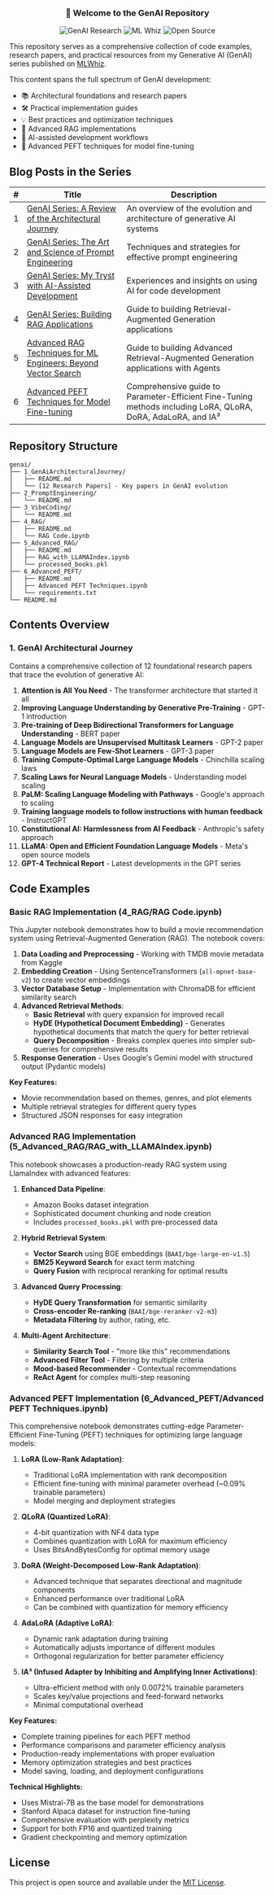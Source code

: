 <div align="center">
  <h3>🚀 Welcome to the GenAI Repository</h3>
  
  <p>
    <img src="https://img.shields.io/badge/GenAI-Research-blue" alt="GenAI Research"/>
    <img src="https://img.shields.io/badge/ML-Whiz-orange" alt="ML Whiz"/>
    <img src="https://img.shields.io/badge/Open-Source-green" alt="Open Source"/>
  </p>
</div>

This repository serves as a comprehensive collection of code examples, research papers, and practical resources from my Generative AI (GenAI) series published on [MLWhiz](https://www.mlwhiz.com/). 

This content spans the full spectrum of GenAI development:
- 📚 Architectural foundations and research papers
- 🛠️ Practical implementation guides
- 💡 Best practices and optimization techniques
- 🔬 Advanced RAG implementations
- 🤖 AI-assisted development workflows
- 🎯 Advanced PEFT techniques for model fine-tuning

## Blog Posts in the Series
| # | Title | Description |
|---|-------|-------------|
| 1 | [GenAI Series: A Review of the Architectural Journey](https://www.mlwhiz.com/p/genai-series-a-review-of-the-architectural) | An overview of the evolution and architecture of generative AI systems |
| 2 | [GenAI Series: The Art and Science of Prompt Engineering](https://www.mlwhiz.com/p/genai-series-the-art-and-science) | Techniques and strategies for effective prompt engineering |
| 3 | [GenAI Series: My Tryst with AI-Assisted Development](https://www.mlwhiz.com/p/genai-series-my-tryst-with-ai-assisted) | Experiences and insights on using AI for code development |
| 4 | [GenAI Series: Building RAG Applications](https://www.mlwhiz.com/p/genai-series-building-rag-applications) | Guide to building Retrieval-Augmented Generation applications |
| 5 | [Advanced RAG Techniques for ML Engineers: Beyond Vector Search](https://open.substack.com/pub/mlwhiz/p/genai-series-beyond-basic-rag-building) | Guide to building Advanced Retrieval-Augmented Generation applications with Agents |
| 6 | [Advanced PEFT Techniques for Model Fine-tuning](https://open.substack.com/pub/mlwhiz/p/fine-tuning-llms-your-guide-to-peft?r=9kivc&utm_campaign=post&utm_medium=web&showWelcomeOnShare=true) | Comprehensive guide to Parameter-Efficient Fine-Tuning methods including LoRA, QLoRA, DoRA, AdaLoRA, and IA³ |

## Repository Structure

```
genai/
├── 1_GenAiArchitecturalJourney/
│   ├── README.md
│   └── [12 Research Papers] - Key papers in GenAI evolution
├── 2_PromptEngineering/
│   └── README.md
├── 3_VibeCoding/
│   └── README.md
├── 4_RAG/
│   ├── README.md
│   └── RAG Code.ipynb
├── 5_Advanced_RAG/
│   ├── README.md
│   ├── RAG_with_LLAMAIndex.ipynb
│   └── processed_books.pkl
├── 6_Advanced_PEFT/
│   ├── README.md
│   ├── Advanced PEFT Techniques.ipynb
│   └── requirements.txt
└── README.md
```

## Contents Overview

### 1. GenAI Architectural Journey
Contains a comprehensive collection of 12 foundational research papers that trace the evolution of generative AI:

1. **Attention is All You Need** - The transformer architecture that started it all
2. **Improving Language Understanding by Generative Pre-Training** - GPT-1 introduction
3. **Pre-training of Deep Bidirectional Transformers for Language Understanding** - BERT paper
4. **Language Models are Unsupervised Multitask Learners** - GPT-2 paper
5. **Language Models are Few-Shot Learners** - GPT-3 paper
6. **Training Compute-Optimal Large Language Models** - Chinchilla scaling laws
7. **Scaling Laws for Neural Language Models** - Understanding model scaling
8. **PaLM: Scaling Language Modeling with Pathways** - Google's approach to scaling
9. **Training language models to follow instructions with human feedback** - InstructGPT
10. **Constitutional AI: Harmlessness from AI Feedback** - Anthropic's safety approach
11. **LLaMA: Open and Efficient Foundation Language Models** - Meta's open source models
12. **GPT-4 Technical Report** - Latest developments in the GPT series

## Code Examples

### Basic RAG Implementation (4_RAG/RAG Code.ipynb)

This Jupyter notebook demonstrates how to build a movie recommendation system using Retrieval-Augmented Generation (RAG). The notebook covers:

1. **Data Loading and Preprocessing** - Working with TMDB movie metadata from Kaggle
2. **Embedding Creation** - Using SentenceTransformers (`all-mpnet-base-v2`) to create vector embeddings
3. **Vector Database Setup** - Implementation with ChromaDB for efficient similarity search
4. **Advanced Retrieval Methods**:
   - **Basic Retrieval** with query expansion for improved recall
   - **HyDE (Hypothetical Document Embedding)** - Generates hypothetical documents that match the query for better retrieval
   - **Query Decomposition** - Breaks complex queries into simpler sub-queries for comprehensive results
5. **Response Generation** - Uses Google's Gemini model with structured output (Pydantic models)

**Key Features:**
- Movie recommendation based on themes, genres, and plot elements
- Multiple retrieval strategies for different query types
- Structured JSON responses for easy integration

### Advanced RAG Implementation (5_Advanced_RAG/RAG_with_LLAMAIndex.ipynb)

This notebook showcases a production-ready RAG system using LlamaIndex with advanced features:

1. **Enhanced Data Pipeline**:
   - Amazon Books dataset integration
   - Sophisticated document chunking and node creation
   - Includes `processed_books.pkl` with pre-processed data

2. **Hybrid Retrieval System**:
   - **Vector Search** using BGE embeddings (`BAAI/bge-large-en-v1.5`)
   - **BM25 Keyword Search** for exact term matching
   - **Query Fusion** with reciprocal reranking for optimal results

3. **Advanced Query Processing**:
   - **HyDE Query Transformation** for semantic similarity
   - **Cross-encoder Re-ranking** (`BAAI/bge-reranker-v2-m3`)
   - **Metadata Filtering** by author, rating, etc.

4. **Multi-Agent Architecture**:
   - **Similarity Search Tool** - "more like this" recommendations
   - **Advanced Filter Tool** - Filtering by multiple criteria
   - **Mood-based Recommender** - Contextual recommendations
   - **ReAct Agent** for complex multi-step reasoning

### Advanced PEFT Implementation (6_Advanced_PEFT/Advanced PEFT Techniques.ipynb)

This comprehensive notebook demonstrates cutting-edge Parameter-Efficient Fine-Tuning (PEFT) techniques for optimizing large language models:

1. **LoRA (Low-Rank Adaptation)**:
   - Traditional LoRA implementation with rank decomposition
   - Efficient fine-tuning with minimal parameter overhead (~0.09% trainable parameters)
   - Model merging and deployment strategies

2. **QLoRA (Quantized LoRA)**:
   - 4-bit quantization with NF4 data type
   - Combines quantization with LoRA for maximum efficiency
   - Uses BitsAndBytesConfig for optimal memory usage

3. **DoRA (Weight-Decomposed Low-Rank Adaptation)**:
   - Advanced technique that separates directional and magnitude components
   - Enhanced performance over traditional LoRA
   - Can be combined with quantization for memory efficiency

4. **AdaLoRA (Adaptive LoRA)**:
   - Dynamic rank adaptation during training
   - Automatically adjusts importance of different modules
   - Orthogonal regularization for better parameter efficiency

5. **IA³ (Infused Adapter by Inhibiting and Amplifying Inner Activations)**:
   - Ultra-efficient method with only 0.0072% trainable parameters
   - Scales key/value projections and feed-forward networks
   - Minimal computational overhead

**Key Features:**
- Complete training pipelines for each PEFT method
- Performance comparisons and parameter efficiency analysis
- Production-ready implementations with proper evaluation
- Memory optimization strategies and best practices
- Model saving, loading, and deployment configurations

**Technical Highlights:**
- Uses Mistral-7B as the base model for demonstrations
- Stanford Alpaca dataset for instruction fine-tuning
- Comprehensive evaluation with perplexity metrics
- Support for both FP16 and quantized training
- Gradient checkpointing and memory optimization

## License
This project is open source and available under the [MIT License](LICENSE).